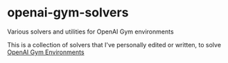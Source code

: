 # openai-gym-solvers
Various solvers and utilities for OpenAI Gym environments

This is a collection of solvers that I've personally edited or written, to solve [OpenAI Gym Environments](https://gym.openai.com/)
